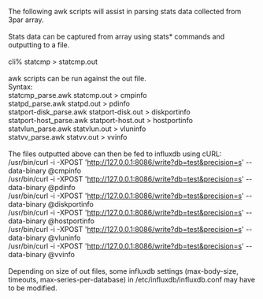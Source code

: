 The following awk scripts will assist in parsing stats data collected from 3par array. <br><br>Stats data can be captured from array using stats* commands and outputting to a file.<br><br>cli% statcmp > statcmp.out<br><br>awk scripts can be run against the out file.<br>Syntax:<br>statcmp_parse.awk statcmp.out > cmpinfo<br>statpd_parse.awk statpd.out > pdinfo<br>statport-disk_parse.awk statport-disk.out > diskportinfo<br>statport-host_parse.awk statport-host.out > hostportinfo<br>statvlun_parse.awk statvlun.out > vluninfo<br>statvv_parse.awk statvv.out > vvinfo<br><br>The files outputted above can then be fed to influxdb using cURL:<br>/usr/bin/curl -i -XPOST 'http://127.0.0.1:8086/write?db=test&precision=s' --data-binary @cmpinfo<br>/usr/bin/curl -i -XPOST 'http://127.0.0.1:8086/write?db=test&precision=s' --data-binary @pdinfo<br>/usr/bin/curl -i -XPOST 'http://127.0.0.1:8086/write?db=test&precision=s' --data-binary @diskportinfo<br>/usr/bin/curl -i -XPOST 'http://127.0.0.1:8086/write?db=test&precision=s' --data-binary @hostportinfo<br>/usr/bin/curl -i -XPOST 'http://127.0.0.1:8086/write?db=test&precision=s' --data-binary @vluninfo<br>/usr/bin/curl -i -XPOST 'http://127.0.0.1:8086/write?db=test&precision=s' --data-binary @vvinfo<br><br>Depending on size of out files, some influxdb settings (max-body-size, timeouts, max-series-per-database) in /etc/influxdb/influxdb.conf may have to be modified. <br><br><br>
